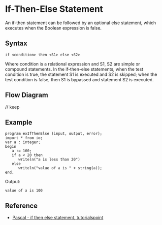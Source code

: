 # If-Then-Else Statement
An if-then statement can be followed by an optional else statement, which executes when the Boolean expression is false.

## Syntax
```
if <condition> then <S1> else <S2>
```
Where condition is a relational expression and S1, S2 are simple or compound statements. In the if-then-else statements, when the test condition is true, the statement S1 is executed and S2 is skipped; when the test condition is false, then S1 is bypassed and statement S2 is executed.

## Flow Diagram
// keep

## Example
```
program exIfThenElse (input, output, error);
import * from io;
var a : integer;
begin
   a := 100;
   if a < 20 then
      writeln("a is less than 20")
   else
      writeln("value of a is " + string(a));
end.
```
Output:
```
value of a is 100
```

## Reference
* [Pascal - if then else statement, tutorialspoint](https://www.tutorialspoint.com/pascal/pascal_if_then_else_statement.htm)
